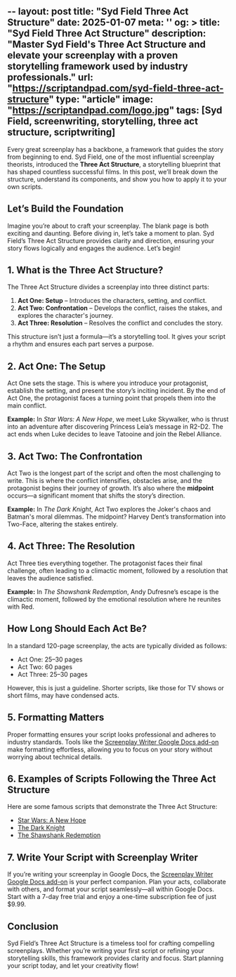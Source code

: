 --
layout: post
title: "Syd Field Three Act Structure"
date: 2025-01-07
meta: '<meta name="description" content="Learn Syd Field's Three Act Structure, a storytelling framework that forms the foundation of successful screenplays. Plan and execute your script with clarity."><meta name="keywords" content="Syd Field, three act structure, screenplay writing, script structure, storytelling framework"><meta name="author" content="Screenplay Writer"><meta name="robots" content="index, follow"><link rel="canonical" href="https://scriptandpad.com/syd-field-three-act-structure">'
og: >
  title: "Syd Field Three Act Structure"
  description: "Master Syd Field's Three Act Structure and elevate your screenplay with a proven storytelling framework used by industry professionals."
  url: "https://scriptandpad.com/syd-field-three-act-structure"
  type: "article"
  image: "https://scriptandpad.com/logo.jpg"
tags: [Syd Field, screenwriting, storytelling, three act structure, scriptwriting]
---
<p>Every great screenplay has a backbone, a framework that guides the story from beginning to end. Syd Field, one of the most influential screenplay theorists, introduced the <strong>Three Act Structure</strong>, a storytelling blueprint that has shaped countless successful films. In this post, we’ll break down the structure, understand its components, and show you how to apply it to your own scripts.</p>

<h2>Let’s Build the Foundation</h2>
<p>Imagine you’re about to craft your screenplay. The blank page is both exciting and daunting. Before diving in, let’s take a moment to plan. Syd Field’s Three Act Structure provides clarity and direction, ensuring your story flows logically and engages the audience. Let’s begin!</p>

<h2>1. What is the Three Act Structure?</h2>
<p>The Three Act Structure divides a screenplay into three distinct parts:</p>
<ol>
  <li><strong>Act One: Setup</strong> – Introduces the characters, setting, and conflict.</li>
  <li><strong>Act Two: Confrontation</strong> – Develops the conflict, raises the stakes, and explores the character's journey.</li>
  <li><strong>Act Three: Resolution</strong> – Resolves the conflict and concludes the story.</li>
</ol>
<p>This structure isn’t just a formula—it’s a storytelling tool. It gives your script a rhythm and ensures each part serves a purpose.</p>

<h2>2. Act One: The Setup</h2>
<p>Act One sets the stage. This is where you introduce your protagonist, establish the setting, and present the story’s inciting incident. By the end of Act One, the protagonist faces a turning point that propels them into the main conflict.</p>
<p><strong>Example:</strong> In <em>Star Wars: A New Hope</em>, we meet Luke Skywalker, who is thrust into an adventure after discovering Princess Leia’s message in R2-D2. The act ends when Luke decides to leave Tatooine and join the Rebel Alliance.</p>

<h2>3. Act Two: The Confrontation</h2>
<p>Act Two is the longest part of the script and often the most challenging to write. This is where the conflict intensifies, obstacles arise, and the protagonist begins their journey of growth. It’s also where the <strong>midpoint</strong> occurs—a significant moment that shifts the story’s direction.</p>
<p><strong>Example:</strong> In <em>The Dark Knight</em>, Act Two explores the Joker's chaos and Batman's moral dilemmas. The midpoint? Harvey Dent’s transformation into Two-Face, altering the stakes entirely.</p>

<h2>4. Act Three: The Resolution</h2>
<p>Act Three ties everything together. The protagonist faces their final challenge, often leading to a climactic moment, followed by a resolution that leaves the audience satisfied.</p>
<p><strong>Example:</strong> In <em>The Shawshank Redemption</em>, Andy Dufresne’s escape is the climactic moment, followed by the emotional resolution where he reunites with Red.</p>

<h2>How Long Should Each Act Be?</h2>
<p>In a standard 120-page screenplay, the acts are typically divided as follows:</p>
<ul>
  <li>Act One: 25–30 pages</li>
  <li>Act Two: 60 pages</li>
  <li>Act Three: 25–30 pages</li>
</ul>
<p>However, this is just a guideline. Shorter scripts, like those for TV shows or short films, may have condensed acts.</p>

<h2>5. Formatting Matters</h2>
<p>Proper formatting ensures your script looks professional and adheres to industry standards. Tools like the <a href="https://workspace.google.com/marketplace/app/screenplay_writer/417536167724" target="_blank">Screenplay Writer Google Docs add-on</a> make formatting effortless, allowing you to focus on your story without worrying about technical details.</p>

<h2>6. Examples of Scripts Following the Three Act Structure</h2>
<p>Here are some famous scripts that demonstrate the Three Act Structure:</p>
<ul>
  <li><a href="https://www.scriptslug.com/script/star-wars-1977" target="_blank">Star Wars: A New Hope</a></li>
  <li><a href="https://www.scriptslug.com/script/the-dark-knight-2008" target="_blank">The Dark Knight</a></li>
  <li><a href="https://www.scriptslug.com/script/the-shawshank-redemption-1994" target="_blank">The Shawshank Redemption</a></li>
</ul>

<h2>7. Write Your Script with Screenplay Writer</h2>
<p>If you’re writing your screenplay in Google Docs, the <a href="https://workspace.google.com/marketplace/app/screenplay_writer/417536167724" target="_blank">Screenplay Writer Google Docs add-on</a> is your perfect companion. Plan your acts, collaborate with others, and format your script seamlessly—all within Google Docs. Start with a 7-day free trial and enjoy a one-time subscription fee of just $9.99.</p>

<h2>Conclusion</h2>
<p>Syd Field’s Three Act Structure is a timeless tool for crafting compelling screenplays. Whether you’re writing your first script or refining your storytelling skills, this framework provides clarity and focus. Start planning your script today, and let your creativity flow!</p>
